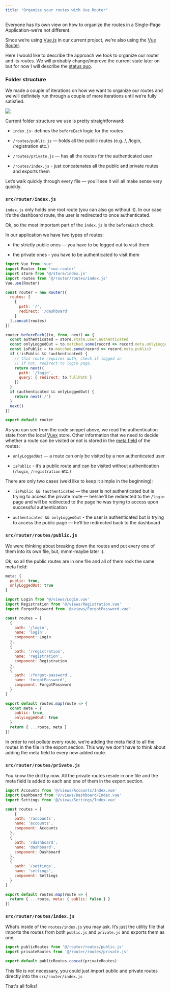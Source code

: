 ```yaml
---
title: "Organize your routes with Vue Router"
---
```

Everyone has its own view on how to organize the routes in a Single-Page Application-we’re not different.

Since we’re using [Vue.js](https://vuejs.org/) in our current project, we’re also using the [Vue Router](https://router.vuejs.org/).

Here I would like to describe the approach we took to organize our router and its routes. We will probably change/improve the current state later on but for now I will describe the [status quo](https://en.wikipedia.org/wiki/Status_quo).

### Folder structure

We made a couple of iterations on how we want to organize our routes and we will definitely run through a couple of more iterations until we’re fully satisfied.

![](https://cdn-images-1.medium.com/max/2704/1*Pj1ezbBzQnG4NHlD0seaWg.png)

Current folder structure we use is pretty straightforward:

* `index.js`- defines the `beforeEach` logic for the routes

* `/routes/public.js` — holds all the public routes (e.g. /, /login, /registration etc.)

* `/routes/private.js` — has all the routes for the authenticated user

* `/routes/index.js` - just concatenates all the public and private routes and exports them

Let’s walk quickly through every file — you’ll see it will all make sense very quickly.

### `src/router/index.js`

`index.js` only holds one root route (you can also go without it). In our case it’s the dashboard route, the user is redirected to once authenticated.

Ok, so the most important part of the `index.js` is the `beforeEach` check.

In our application we have two types of routes:

* the strictly public ones — you have to be logged out to visit them

* the private ones - you have to be authenticated to visit them

```js
import Vue from 'vue'
import Router from 'vue-router'
import store from '@/store/index.js'
import routes from '@/router/routes/index.js'
Vue.use(Router)

const router = new Router({
  routes: [
    {
      path: '/',
      redirect: '/dashboard'
    }
  ].concat(routes)
})

router.beforeEach((to, from, next) => {
  const authenticated = store.state.user.authenticated
  const onlyLoggedOut = to.matched.some(record => record.meta.onlyLoggedOut)
  const isPublic = to.matched.some(record => record.meta.public)
  if (!isPublic && !authenticated) {
    // this route requires auth, check if logged in
    // if not, redirect to login page.
    return next({
      path: '/login',
      query: { redirect: to.fullPath }
    })
  }
  if (authenticated && onlyLoggedOut) {
    return next('/')
  }
  next()
})

export default router
```

As you can see from the code snippet above, we read the authentication state from the local [Vuex](https://vuex.vuejs.org/) store. Other information that we need to decide whether a route can be visited or not is stored in the [meta field](https://router.vuejs.org/guide/advanced/meta.html) of the routes:

* `onlyLoggedOut` — a route can only be visited by a non authenticated user

* `isPublic` - it’s a public route and can be visited without authentication (`/login`, `/registration` etc.)

There are only two cases (we’d like to keep it simple in the beginning):

* `!isPublic && !authenticated` — the user is not authenticated but is trying to access the private route — he/she’ll be redirected to the `/login` page and will be redirected to the page he was trying to access upon successful authentication

* `authenticated && onlyLoggedOut` - the user is authenticated but is trying to access the public page — he’ll be redirected back to the dashboard

### `src/router/routes/public.js`

We were thinking about breaking down the routes and put every one of them into its own file, but, mmm-maybe later :).

Ok, so all the public routes are in one file and all of them rock the same meta field:

```js
meta: {
  public: true,
  onlyLoggedOut: true
}
```

```js
import Login from '@/views/Login.vue'
import Registration from '@/views/Registration.vue'
import ForgotPassword from '@/views/ForgotPassword.vue'

const routes = [
  {
    path: '/login',
    name: 'login',
    component: Login
  },
  {
    path: '/registration',
    name: 'registration',
    component: Registration
  },
  {
    path: '/forgot-password',
    name: 'forgotPassword',
    component: ForgotPassword
  }
]

export default routes.map(route => {
  const meta = {
    public: true,
    onlyLoggedOut: true
  }
  return { ...route, meta }
})
```

In order to not pollute every route, we’re adding the meta field to all the routes in the file in the export section. This way we don’t have to think about adding the meta field to every new added route.

### `src/router/routes/private.js`

You know the drill by now. All the private routes reside in one file and the meta field is added to each and one of them in the export section.

```js
import Accounts from '@/views/Accounts/Index.vue'
import Dashboard from '@/views/Dashboard/Index.vue'
import Settings from '@/views/Settings/Index.vue'

const routes = [
    {
    path: '/accounts',
    name: 'accounts',
    component: Accounts
  },
  {
    path: '/dashboard',
    name: 'dashboard',
    component: Dashboard
  },
  {
    path: '/settings',
    name: 'settings',
    component: Settings
  }
]

export default routes.map(route => {
  return { ...route, meta: { public: false } }
})
```

### `src/router/routes/index.js`

What’s inside of the `routes/index.js` you may ask. It’s just the utility file that imports the routes from both `public.js` and `private.js` and exports them as one.

```js
import publicRoutes from '@/router/routes/public.js'
import privateRoutes from '@/router/routes/private.js'

export default publicRoutes.concat(privateRoutes)
```

This file is not necessary, you could just import public and private routes directly into the `src/router/index.js`

That's all folks!
